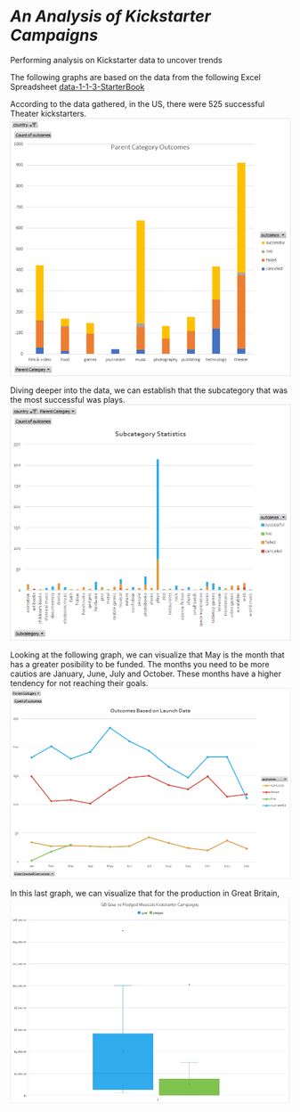 # ***An Analysis of Kickstarter Campaigns***
Performing analysis on Kickstarter data to uncover trends

The following graphs are based on the data from the following Excel Spreadsheet [data-1-1-3-StarterBook](https://drive.google.com/file/d/1ocTwMZrrk5uqsZ-7TQV7bumCex4Nja-X/view?usp=sharing)

According to the data gathered, in the US, there were 525 successful Theater kickstarters.
![Parent Category outcomes](/Parent%20Category%20Outcomes.png)

Diving deeper into the data, we can establish that the subcategory that was the most successful was plays.
![Subcategory Statistics](/Subcategory%20Statistics.png)

Looking at the following graph, we can visualize that May is the month that has a greater posibility to be funded.  The months you need to be more cautios are January, June, July and October. These months have a higher tendency for not reaching their goals.
![Outcomes](/Outcomes%20Based%20on%20Launch%20Dates.png)

In this last graph, we can visualize that for the production in Great Britain, 
![GB](/GB%20Goal%20vs%20Pledged%20Musicals.png)
